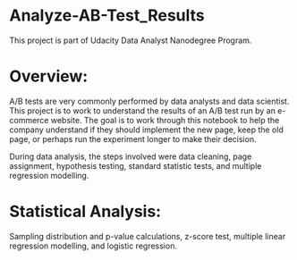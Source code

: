 # Analyze-AB-Test_Results
This project is part of Udacity Data Analyst Nanodegree Program.


# Overview:

A/B tests are very commonly performed by data analysts and data scientist. This project is to work to understand the results of an A/B test run by an e-commerce website. The goal is to work through this notebook to help the company understand if they should implement the new page, keep the old page, or perhaps run the experiment longer to make their decision.

During data analysis, the steps involved were data cleaning, page assignment, hypothesis testing, standard statistic tests, and multiple regression modelling. 


# Statistical Analysis:

Sampling distribution and p-value calculations, z-score test, multiple linear regression modelling, and logistic regression.
